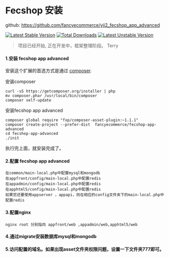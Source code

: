 Fecshop 安装
=======================


github: https://github.com/fancyecommerce/yii2_fecshop_app_advanced

[![Latest Stable Version](https://poser.pugx.org/fancyecommerce/fecshop-app-advanced/v/stable)](https://packagist.org/packages/fancyecommerce/fecshop-app-advanced) [![Total Downloads](https://poser.pugx.org/fancyecommerce/fecshop-app-advanced/downloads)](https://packagist.org/packages/fancyecommerce/fecshop-app-advanced) [![Latest Unstable Version](https://poser.pugx.org/fancyecommerce/fecshop-app-advanced/v/unstable)](https://packagist.org/packages/fancyecommerce/fecshop-app-advanced)


> 项目已经开始, 正在开发中，框架整理阶段。
> Terry

#### 1.安装 fecshop app advanced

安装这个扩展的首选方式是通过 [composer](http://getcomposer.org/download/).

安装composer

```
curl -sS https://getcomposer.org/installer | php  
mv composer.phar /usr/local/bin/composer 
composer self-update
```

安装fecshop app advanced

```
composer global require "fxp/composer-asset-plugin:~1.1.1"
composer create-project --prefer-dist  fancyecommerce/fecshop-app-advanced
cd fecshop-app-advanced
./init

```


执行完上面，就安装完成了。

#### 2.配置 fecshop app advanced

```
在common/main-local.php中配置mysql和mongodb
在appfront/config/main-local.php中配置redis
在appadmin/config/main-local.php中配置redis
在apphtml5/config/main-local.php中配置redis
如果您还要使用appserver ，appapi，则在相应的config文件夹下的main-local.php中配置redis
```

#### 3.配置nginx

```
nginx root 分别指向 appfront/web ,appadmin/web,apphtml5/web
```

#### 4.通过migrate安装数据库mysql和mongodb 


#### 5.访问配置的域名。如果出现asset文件夹权限问题，设置一下文件夹777即可。 
